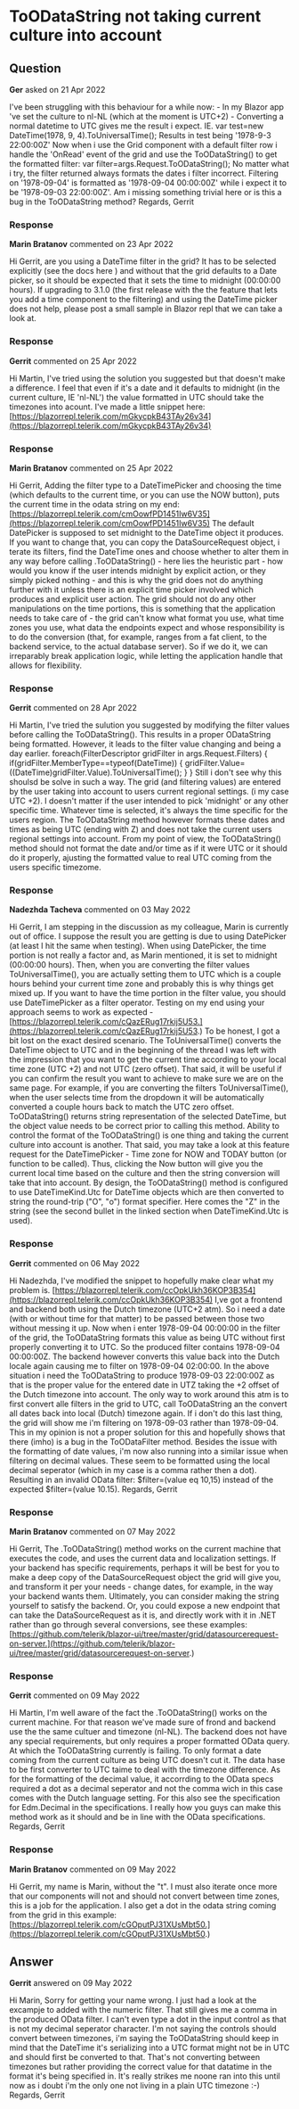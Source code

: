 # ToODataString not taking current culture into account

## Question

**Ger** asked on 21 Apr 2022

I've been struggling with this behaviour for a while now: - In my Blazor app 've set the culture to nl-NL (which at the moment is UTC+2) - Converting a normal datetime to UTC gives me the result i expect. IE. var test=new DateTime(1978, 9, 4).ToUniversalTime(); Results in test being '1978-9-3 22:00:00Z' Now when i use the Grid component with a default filter row i handle the 'OnRead' event of the grid and use the ToODataString() to get the formatted filter: var filter=args.Request.ToODataString(); No matter what i try, the filter returned always formats the dates i filter incorrect. Filtering on '1978-09-04' is formatted as '1978-09-04 00:00:00Z' while i expect it to be '1978-09-03 22:00:00Z'. Am i missing something trivial here or is this a bug in the ToODataString method? Regards, Gerrit

### Response

**Marin Bratanov** commented on 23 Apr 2022

Hi Gerrit, are you using a DateTime filter in the grid? It has to be selected explicitly (see the docs here ) and without that the grid defaults to a Date picker, so it should be expected that it sets the time to midnight (00:00:00 hours). If upgrading to 3.1.0 (the first release with the the feature that lets you add a time component to the filtering) and using the DateTime picker does not help, please post a small sample in Blazor repl that we can take a look at.

### Response

**Gerrit** commented on 25 Apr 2022

Hi Martin, I've tried using the solution you suggested but that doesn't make a difference. I feel that even if it's a date and it defaults to midnight (in the current culture, IE 'nl-NL') the value formatted in UTC should take the timezones into acount. I've made a little snippet here: [https://blazorrepl.telerik.com/mGkycpkB43TAy26v34](https://blazorrepl.telerik.com/mGkycpkB43TAy26v34)

### Response

**Marin Bratanov** commented on 25 Apr 2022

Hi Gerrit, Adding the filter type to a DateTimePicker and choosing the time (which defaults to the current time, or you can use the NOW button), puts the current time in the odata string on my end: [https://blazorrepl.telerik.com/cmOowfPD1451Iw6V35](https://blazorrepl.telerik.com/cmOowfPD1451Iw6V35) The default DatePicker is supposed to set midnight to the DateTime object it produces. If you want to change that, you can copy the DataSourceRequest object, i terate its filters, find the DateTime ones and choose whether to alter them in any way before calling .ToODataString() - here lies the heuristic part - how would you know if the user intends midnight by explicit action, or they simply picked nothing - and this is why the grid does not do anything further with it unless there is an explicit time picker involved which produces and explicit user action. The grid should not do any other manipulations on the time portions, this is something that the application needs to take care of - the grid can't know what format you use, what time zones you use, what data the endpoints expect and whose responsibility is to do the conversion (that, for example, ranges from a fat client, to the backend service, to the actual database server). So if we do it, we can irreparably break application logic, while letting the application handle that allows for flexibility.

### Response

**Gerrit** commented on 28 Apr 2022

Hi Martin, I've tried the sulution you suggested by modifying the filter values before calling the ToODataString(). This results in a proper ODataString being formatted. However, it leads to the filter value changing and being a day earlier. foreach(FilterDescriptor gridFilter in args.Request.Filters) { if(gridFilter.MemberType==typeof(DateTime)) { gridFilter.Value=((DateTime)gridFilter.Value).ToUniversalTime(); } } Still i don't see why this shoulsd be solve in such a way. The grid (and filtering values) are entered by the user taking into account to users current regional settings. (i my case UTC +2). I doesn't matter if the user intended to pick 'midnight' or any other specific time. Whatever time is selected, it's always the time specific for the users region. The ToODataString method however formats these dates and times as being UTC (ending with Z) and does not take the current users regional settings into account. From my point of view, the ToODataString() method should not format the date and/or time as if it were UTC or it should do it properly, ajusting the formatted value to real UTC coming from the users specific timezome.

### Response

**Nadezhda Tacheva** commented on 03 May 2022

Hi Gerrit, I am stepping in the discussion as my colleague, Marin is currently out of office. I suppose the result you are getting is due to using DatePicker (at least I hit the same when testing). When using DatePicker, the time portion is not really a factor and, as Marin mentioned, it is set to midnight (00:00:00 hours). Then, when you are converting the filter values ToUniversalTime(), you are actually setting them to UTC which is a couple hours behind your current time zone and probably this is why things get mixed up. If you want to have the time portion in the filter value, you should use DateTimePicker as a filter operator. Testing on my end using your approach seems to work as expected - [https://blazorrepl.telerik.com/cQazERug17rkij5U53.](https://blazorrepl.telerik.com/cQazERug17rkij5U53.) To be honest, I got a bit lost on the exact desired scenario. The ToUniversalTime() converts the DateTime object to UTC and in the beginning of the thread I was left with the impression that you want to get the current time according to your local time zone (UTC +2) and not UTC (zero offset). That said, it will be useful if you can confirm the result you want to achieve to make sure we are on the same page. For example, if you are converting the filters ToUniversalTime(), when the user selects time from the dropdown it will be automatically converted a couple hours back to match the UTC zero offset. ToODataString() returns string representation of the selected DateTime, but the object value needs to be correct prior to calling this method. Ability to control the format of the ToODataString() is one thing and taking the current culture into account is another. That said, you may take a look at this feature request for the DateTimePicker - Time zone for NOW and TODAY button (or function to be called). Thus, clicking the Now button will give you the current local time based on the culture and then the string conversion will take that into account. By design, the ToODataString() method is configured to use DateTimeKind.Utc for DateTime objects which are then converted to string the round-trip ("O", "o") format specifier. Here comes the "Z" in the string (see the second bullet in the linked section when DateTimeKind.Utc is used).

### Response

**Gerrit** commented on 06 May 2022

Hi Nadezhda, I've modified the snippet to hopefully make clear what my problem is. [https://blazorrepl.telerik.com/ccOpkUkh36KOP3B354](https://blazorrepl.telerik.com/ccOpkUkh36KOP3B354) I,ve got a frontend and backend both using the Dutch timezone (UTC+2 atm). So i need a date (with or without time for that matter) to be passed between those two without messing it up. Now when i enter 1978-09-04 00:00:00 in the filter of the grid, the ToODataString formats this value as being UTC without first properly converting it to UTC. So the produced filter contains 1978-09-04 00:00:00Z. The backend however converts this value back into the Dutch locale again causing me to filter on 1978-09-04 02:00:00. In the above situation i need the ToODataString to produce 1978-09-03 22:00:00Z as that is the proper value for the entered date in UTZ taking the +2 offset of the Dutch timezone into account. The only way to work around this atm is to first convert alle filters in the grid to UTC, call ToODataString an the convert all dates back into local (Dutch) timezone again. If i don't do this last thing, the grid will show me i'm filtering on 1978-09-03 rather than 1978-09-04. This in my opinion is not a proper solution for this and hopefully shows that there (imho) is a bug in the ToODataFilter method. Besides the issue with the formatting of date values, i'm now also running into a similar issue when filtering on decimal values. These seem to be formatted using the local decimal seperator (which in my case is a comma rather then a dot). Resulting in an invalid OData filter: $filter=(value eq 10,15) instead of the expected $filter=(value 10.15). Regards, Gerrit

### Response

**Marin Bratanov** commented on 07 May 2022

Hi Gerrit, The .ToODataString() method works on the current machine that executes the code, and uses the current data and localization settings. If your backend has specific requirements, perhaps it will be best for you to make a deep copy of the DataSourceRequest object the grid will give you, and transform it per your needs - change dates, for example, in the way your backend wants them. Ultimately, you can consider making the string yourself to satisfy the backend. Or, you could expose a new endpoint that can take the DataSourceRequest as it is, and directly work with it in .NET rather than go through several conversions, see these examples: [https://github.com/telerik/blazor-ui/tree/master/grid/datasourcerequest-on-server.](https://github.com/telerik/blazor-ui/tree/master/grid/datasourcerequest-on-server.)

### Response

**Gerrit** commented on 09 May 2022

Hi Martin, I'm well aware of the fact the .ToODataString() works on the current machine. For that reason we've made sure of frond and backend use the the same cultuer and timezone (nl-NL). The backend does not have any special requirements, but only requires a proper formatted OData query. At which the ToODataString currently is failing. To only format a date coming from the current culture as being UTC doesn't cut it. The data hase to be first converter to UTC taime to deal with the timezone difference. As for the formatting of the decimal value, it accorrding to the OData specs required a dot as a decimal seperator and not the comma wich in this case comes with the Dutch language setting. For this also see the specification for Edm.Decimal in the specifications. I really how you guys can make this method work as it should and be in line with the OData specifications. Regards, Gerrit

### Response

**Marin Bratanov** commented on 09 May 2022

Hi Gerrit, my name is Marin, without the "t". I must also iterate once more that our components will not and should not convert between time zones, this is a job for the application. I also get a dot in the odata string coming from the grid in this example: [https://blazorrepl.telerik.com/cGOputPJ31XUsMbt50.](https://blazorrepl.telerik.com/cGOputPJ31XUsMbt50.)

## Answer

**Gerrit** answered on 09 May 2022

Hi Marin, Sorry for getting your name wrong. I just had a look at the excampje to added with the numeric filter. That still gives me a comma in the produced OData filter. I can't even type a dot in the input control as that is not my decimal seperator character. I'm not saying the controls should convert between timezones, i'm saying the ToODataString should keep in mind that the DateTime it's serializing into a UTC format might not be in UTC and should first be converted to that. That's not converting between timezones but rather providing the correct value for that datatime in the format it's being specified in. It's really strikes me noone ran into this until now as i doubt i'm the only one not living in a plain UTC timezone :-) Regards, Gerrit
